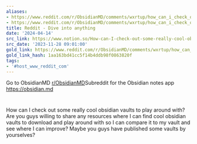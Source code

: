 ```yaml
---
aliases:
- https://www.reddit.com/r/ObsidianMD/comments/wxrtup/how_can_i_check_out_some_really_cool_obsidian/
- https://www.reddit.com/r/ObsidianMD/comments/wxrtup/how_can_i_check_out_some_really_cool_obsidian/?rdt=0
title: Reddit - Dive into anything
date: '2024-04-14'
src_link: https://www.notion.so/How-can-I-check-out-some-really-cool-obsidian-vaults-to-play-around-with-r-ObsidianMD-4b5607b41ace4f03adface34cbd409c0
src_date: '2023-11-28 09:01:00'
gold_link: https://www.reddit.com/r/ObsidianMD/comments/wxrtup/how_can_i_check_out_some_really_cool_obsidian/?rdt=0
gold_link_hash: 1aa163bd41cc5f14b4ddb98f0863820f
tags:
- '#host_www_reddit_com'
---
```


[
](/r/ObsidianMD/)
Go to ObsidianMD
[r/ObsidianMD](/r/ObsidianMD/)Subreddit for the Obsidian notes app https://obsidian.md
#
How can I check out some really cool obsidian vaults to play around with?
Are you guys willing to share any resources where I can find cool obsidian vaults to download and play around with so I can compare it to my vault and see where I can improve? Maybe you guys have published some vaults by yourselves?